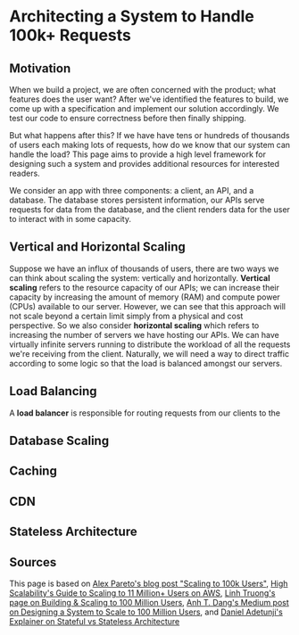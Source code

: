 # Architecting a System to Handle 100k+ Requests

## Motivation
When we build a project, we are often concerned with the product; what features does the user want? After we've identified the features to build, we come up with a specification and implement our solution accordingly. We test our code to ensure correctness before then finally shipping. 

But what happens after this? If we have have tens or hundreds of thousands of users each making lots of requests, how do we know that our system can handle the load? This page aims to provide a high level framework for designing such a system and provides additional resources for interested readers. 

We consider an app with three components: a client, an API, and a database. The database stores persistent information, our APIs serve requests for data from the database, and the client renders data for the user to interact with in some capacity. 


## Vertical and Horizontal Scaling
Suppose we have an influx of thousands of users, there are two ways we can think about scaling the system: vertically and horizontally. **Vertical scaling** refers to the resource capacity of our APIs; we can increase their capacity by increasing the amount of memory (RAM) and compute power (CPUs) available to our server. However, we can see that this approach will not scale beyond a certain limit simply from a physical and cost perspective. So we also consider **horizontal scaling** which refers to increasing the number of servers we have hosting our APIs. We can have virtually infinite servers running to distribute the workload of all the requests we're receiving from the client. Naturally, we will need a way to direct traffic according to some logic so that the load is balanced amongst our servers. 

## Load Balancing
A **load balancer** is responsible for routing requests from our clients to the 


## Database Scaling


## Caching

## CDN 

## Stateless Architecture 

## Sources 

This page is based on [Alex Pareto's blog post "Scaling to 100k Users"](https://alexpareto.com/scalability/systems/2020/02/03/scaling-100k.html), [High Scalability's Guide to Scaling to 11 Million+ Users on AWS](https://highscalability.com/a-beginners-guide-to-scaling-to-11-million-users-on-amazons/), [Linh Truong's page on Building & Scaling to 100 Million Users](https://scholar.harvard.edu/linh/system-design), [Anh T. Dang's Medium post on Designing a System to Scale to 100 Million Users](https://levelup.gitconnected.com/how-to-design-a-system-to-scale-to-your-first-100-million-users-4450a2f9703d), and [Daniel Adetunji's Explainer on Stateful vs Stateless Architecture](https://www.freecodecamp.org/news/stateful-vs-stateless-architectures-explained/#:~:text=In%20a%20stateless%20architecture%2C%20HTTP,needed%2C%20without%20impacting%20state%20data.)

